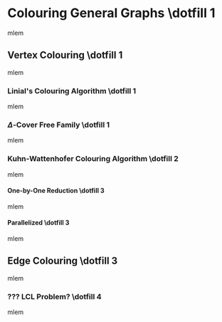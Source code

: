 # Colouring General Graphs \dotfill 1
mlem

## Vertex Colouring \dotfill 1
mlem

### Linial's Colouring Algorithm \dotfill 1
mlem

### $\Delta$-Cover Free Family \dotfill 1
mlem

### Kuhn-Wattenhofer Colouring Algorithm \dotfill 2
mlem

#### One-by-One Reduction \dotfill 3
mlem

#### Parallelized \dotfill 3
mlem

## Edge Colouring \dotfill 3
mlem

### ??? LCL Problem? \dotfill 4
mlem
